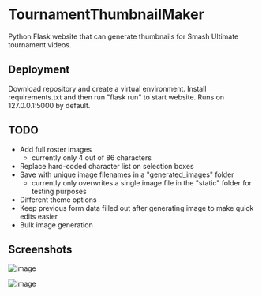# TournamentThumbnailMaker

Python Flask website that can generate thumbnails for Smash Ultimate tournament videos. 

## Deployment

Download repository and create a virtual environment. Install requirements.txt and then run "flask run" to start website. Runs on 127.0.0.1:5000 by default.

## TODO

* Add full roster images  
  * currently only 4 out of 86 characters
* Replace hard-coded character list on selection boxes
* Save with unique image filenames in a "generated_images" folder
  * currently only overwrites a single image file in the "static" folder for testing purposes
* Different theme options
* Keep previous form data filled out after generating image to make quick edits easier
* Bulk image generation

## Screenshots

![image](https://github.com/j-sprague/TournamentThumbnailMaker/assets/73149971/67cc6435-cab8-4e97-9172-ef4dbe0c6d4b)


![image](https://github.com/j-sprague/TournamentThumbnailMaker/assets/73149971/c47538d7-de76-416f-a4ef-f9ff86f3dd25)
